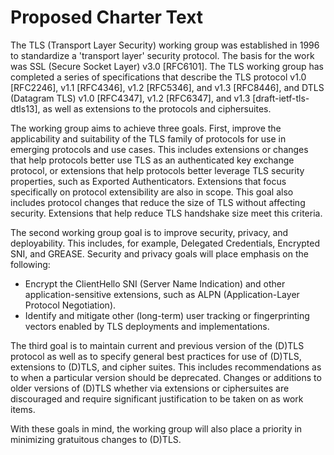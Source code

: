 # Proposed Charter Text

The TLS (Transport Layer Security) working group was established in 1996 to standardize a 'transport layer' security protocol. The basis for the work was SSL (Secure Socket Layer) v3.0 [RFC6101]. The TLS working group has completed a series of specifications that describe the TLS protocol v1.0 [RFC2246], v1.1 [RFC4346], v1.2 [RFC5346], and v1.3 [RFC8446], and DTLS (Datagram TLS) v1.0 [RFC4347], v1.2 [RFC6347], and v1.3 [draft-ietf-tls-dtls13], as well as extensions to the protocols and ciphersuites.

The working group aims to achieve three goals. First, improve the applicability and suitability of the TLS family of protocols for use in emerging protocols and use cases. This includes extensions or changes that help protocols better use TLS as an authenticated key exchange protocol, or extensions that help protocols better leverage TLS security properties, such as Exported Authenticators. Extensions that focus specifically on protocol extensibility are also in scope. This goal also includes protocol changes that reduce the size of TLS without affecting security. Extensions that help reduce TLS handshake size meet this criteria. 

The second working group goal is to improve security, privacy, and deployability. This includes, for example, Delegated Credentials, Encrypted SNI, and GREASE. Security and privacy goals will place emphasis on the following:

- Encrypt the ClientHello SNI (Server Name Indication) and other application-sensitive extensions, such as ALPN (Application-Layer Protocol Negotiation).
- Identify and mitigate other (long-term) user tracking or fingerprinting vectors enabled by TLS deployments and implementations.

The third goal is to maintain current and previous version of the (D)TLS protocol as well as to specify general best practices for use of (D)TLS, extensions to (D)TLS, and cipher suites. This includes recommendations as to when a particular version should be deprecated. Changes or additions to older versions of (D)TLS whether via extensions or ciphersuites are discouraged and require significant justification to be taken on as work items.

With these goals in mind, the working group will also place a priority in minimizing gratuitous changes to (D)TLS.
